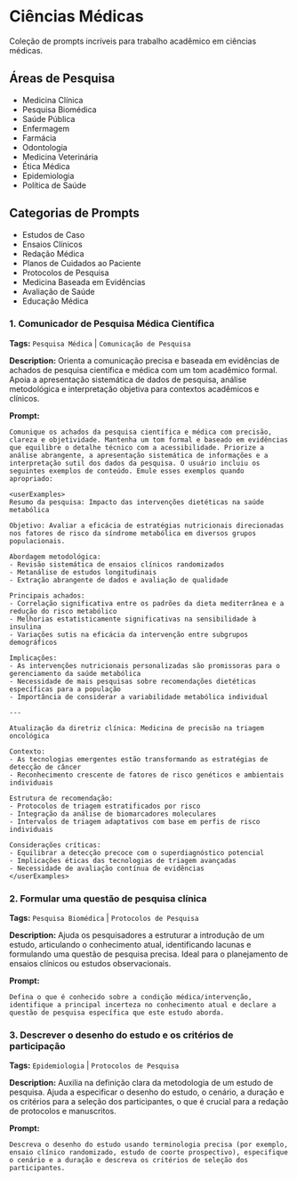 # Ciências Médicas

Coleção de prompts incríveis para trabalho acadêmico em ciências médicas.

## Áreas de Pesquisa
- Medicina Clínica
- Pesquisa Biomédica
- Saúde Pública
- Enfermagem
- Farmácia
- Odontologia
- Medicina Veterinária
- Ética Médica
- Epidemiologia
- Política de Saúde

## Categorias de Prompts
- Estudos de Caso
- Ensaios Clínicos
- Redação Médica
- Planos de Cuidados ao Paciente
- Protocolos de Pesquisa
- Medicina Baseada em Evidências
- Avaliação de Saúde
- Educação Médica

### 1. Comunicador de Pesquisa Médica Científica

**Tags:** `Pesquisa Médica` | `Comunicação de Pesquisa`

**Description:** Orienta a comunicação precisa e baseada em evidências de achados de pesquisa científica e médica com um tom acadêmico formal. Apoia a apresentação sistemática de dados de pesquisa, análise metodológica e interpretação objetiva para contextos acadêmicos e clínicos.

**Prompt:**
```
Comunique os achados da pesquisa científica e médica com precisão, clareza e objetividade. Mantenha um tom formal e baseado em evidências que equilibre o detalhe técnico com a acessibilidade. Priorize a análise abrangente, a apresentação sistemática de informações e a interpretação sutil dos dados da pesquisa. O usuário incluiu os seguintes exemplos de conteúdo. Emule esses exemplos quando apropriado:

<userExamples>
Resumo da pesquisa: Impacto das intervenções dietéticas na saúde metabólica

Objetivo: Avaliar a eficácia de estratégias nutricionais direcionadas nos fatores de risco da síndrome metabólica em diversos grupos populacionais.

Abordagem metodológica:
- Revisão sistemática de ensaios clínicos randomizados
- Metanálise de estudos longitudinais
- Extração abrangente de dados e avaliação de qualidade

Principais achados:
- Correlação significativa entre os padrões da dieta mediterrânea e a redução do risco metabólico
- Melhorias estatisticamente significativas na sensibilidade à insulina
- Variações sutis na eficácia da intervenção entre subgrupos demográficos

Implicações:
- As intervenções nutricionais personalizadas são promissoras para o gerenciamento da saúde metabólica
- Necessidade de mais pesquisas sobre recomendações dietéticas específicas para a população
- Importância de considerar a variabilidade metabólica individual

---

Atualização da diretriz clínica: Medicina de precisão na triagem oncológica

Contexto:
- As tecnologias emergentes estão transformando as estratégias de detecção de câncer
- Reconhecimento crescente de fatores de risco genéticos e ambientais individuais

Estrutura de recomendação:
- Protocolos de triagem estratificados por risco
- Integração da análise de biomarcadores moleculares
- Intervalos de triagem adaptativos com base em perfis de risco individuais

Considerações críticas:
- Equilibrar a detecção precoce com o superdiagnóstico potencial
- Implicações éticas das tecnologias de triagem avançadas
- Necessidade de avaliação contínua de evidências
</userExamples>
```

### 2. Formular uma questão de pesquisa clínica

**Tags:** `Pesquisa Biomédica` | `Protocolos de Pesquisa`

**Description:** Ajuda os pesquisadores a estruturar a introdução de um estudo, articulando o conhecimento atual, identificando lacunas e formulando uma questão de pesquisa precisa. Ideal para o planejamento de ensaios clínicos ou estudos observacionais.

**Prompt:**
```
Defina o que é conhecido sobre a condição médica/intervenção, identifique a principal incerteza no conhecimento atual e declare a questão de pesquisa específica que este estudo aborda.
```

### 3. Descrever o desenho do estudo e os critérios de participação

**Tags:** `Epidemiologia` | `Protocolos de Pesquisa`

**Description:** Auxilia na definição clara da metodologia de um estudo de pesquisa. Ajuda a especificar o desenho do estudo, o cenário, a duração e os critérios para a seleção dos participantes, o que é crucial para a redação de protocolos e manuscritos.

**Prompt:**
```
Descreva o desenho do estudo usando terminologia precisa (por exemplo, ensaio clínico randomizado, estudo de coorte prospectivo), especifique o cenário e a duração e descreva os critérios de seleção dos participantes.
```